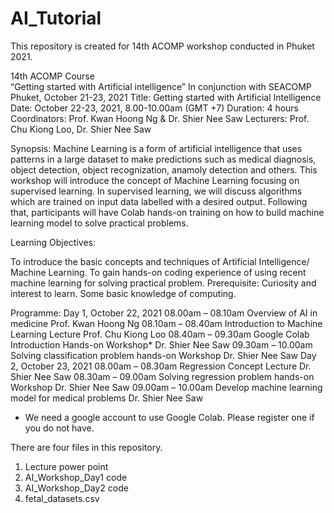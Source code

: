 # AI_Tutorial

This repository is created for 14th ACOMP workshop conducted in Phuket 2021. 

14th ACOMP Course <br>
“Getting started with Artificial intelligence”
In conjunction with SEACOMP Phuket, October 21-23, 2021
Title:	Getting started with Artificial Intelligence
Date:	October 22-23, 2021, 8.00-10.00am (GMT +7)
Duration:	4 hours
Coordinators:	Prof. Kwan Hoong Ng & Dr. Shier Nee Saw
Lecturers:	Prof. Chu Kiong Loo, Dr. Shier Nee Saw

Synopsis: Machine Learning is a form of artificial intelligence that uses patterns in a large dataset to make predictions such as medical diagnosis, object detection, object recognization, anamoly detection and others. This workshop will introduce the concept of Machine Learning focusing on supervised learning. In supervised learning, we will discuss algorithms which are trained on input data labelled with a desired output. Following that, participants will have Colab hands-on training on how to build machine learning model to solve practical problems.

Learning Objectives:

To introduce the basic concepts and techniques of Artificial Intelligence/ Machine Learning.
To gain hands-on coding experience of using recent machine learning for solving practical problem.
Prerequisite: Curiosity and interest to learn. Some basic knowledge of computing.

Programme:
Day 1, October 22, 2021
08.00am – 08.10am	Overview of AI in medicine	Prof. Kwan Hoong Ng
08.10am – 08.40am	Introduction to Machine Learning Lecture	Prof. Chu Kiong Loo
08.40am – 09.30am	Google Colab Introduction Hands-on Workshop*	Dr. Shier Nee Saw
09.30am – 10.00am	Solving classification problem hands-on Workshop	Dr. Shier Nee Saw
Day 2, October 23, 2021
08.00am – 08.30am	Regression Concept Lecture	Dr. Shier Nee Saw
08.30am – 09.00am	Solving regression problem hands-on Workshop	Dr. Shier Nee Saw
09.00am – 10.00am	Develop machine learning model for medical problems	Dr. Shier Nee Saw
* We need a google account to use Google Colab. Please register one if you do not have.

There are four files in this repository. 
1. Lecture power point
2. AI_Workshop_Day1 code
3. AI_Workshop_Day2 code
4. fetal_datasets.csv





